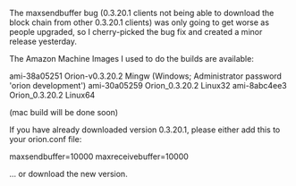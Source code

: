 The maxsendbuffer bug (0.3.20.1 clients not being able to download the block chain from other 0.3.20.1 clients) was only going to get
worse as people upgraded, so I cherry-picked the bug fix and created a minor release yesterday.

The Amazon Machine Images I used to do the builds are available:

  ami-38a05251   Orion-v0.3.20.2 Mingw    (Windows; Administrator password 'orion development')
  ami-30a05259   Orion_0.3.20.2 Linux32
  ami-8abc4ee3   Orion_0.3.20.2 Linux64

(mac build will be done soon)

If you have already downloaded version 0.3.20.1, please either add this to your orion.conf file:

  maxsendbuffer=10000
  maxreceivebuffer=10000

... or download the new version.
